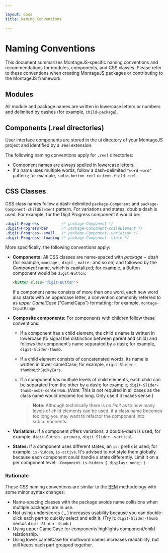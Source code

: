 ```yaml
---

layout: docs
title: Naming Conventions

---
```


# Naming Conventions

This document summarizes MontageJS-specific naming conventions and recommendations for modules, components, and CSS classes. Please refer to these conventions when creating MontageJS packages or contributing to the MontageJS framework.


## Modules

All module and package names are written in lowercase letters or numbers and delimited by dashes (for example, `child-package`).

## Components (.reel directories)
User interface components are stored in the ui directory of your MontageJS project and identified by a .reel extension. 

The following naming conventions apply for `.reel` directories:

* Component names are always spelled in lowercase letters.
* If a name uses multiple words, follow a dash-delimited `"word-word"` pattern; for example, `radio-button.reel` or `text-field.reel`.


## CSS Classes

CSS class names follow a dash-delimited `package-Component` and `package-Component-childElement` pattern. For variations and states, double dash is used. For example, for the Digit Progress component it would be:

```css
.digit-Progress          /* package-Component */
.digit-Progress-bar      /* package-Component-childElement */
.digit-Progress--small   /* package-Component--variation */
.digit-Progress--loading /* package-Component--state */
```

More specifically, the following conventions apply:

* **Components:** All CSS classes are name-spaced with _package_ + _dash_ (for example, `montage-`, `digit-`, `matte-` and so on) and followed by the _Component_ name, which is capitalized; for example, a Button component would be `digit-Button`:

    ```html
    <button class="digit-Button">
    ```

    If a component name consists of more than one word, each new word also starts with an uppercase letter, a convention commonly referred to as _upper CamelCase_ ("CamelCaps") formatting; for example, `montage-InputRange`.
    
* **Composite components:** For components with children follow these conventions:
    * If a component has a child element, the child's name is written in lowercase (to signal the distinction between parent and child) and follows the component’s name separated by a dash; for example, `digit-Slider-thumb`.
    * If a child element consists of concatenated words, its name is written in lower camelCase; for example, `digit-Slider-thumbWithSpikyEars`.
    * If a component has multiple levels of child elements, each child can be separated from the other by a dash; for example, `digit-Slider-thumb-nobs-centerNob`. (_Note:_ This is not required in all cases as the class name would become too long. Only use if it makes sense.)

        >**Note:** Although technically there is _no limit_ as to how many levels of child elements can be used, if a class name becomes too long you may want to refactor the component into subcomponents.

* **Variations:** If a component offers variations, a double-dash is used; for example: `digit-Button--primary`, `digit-Slider--vertical`.

* **States:** If a component uses different states, an `is-` prefix is used; for example: `is-hidden`, `is-active`. It's advised to not style them globally because each component could handle a state differently. Limit it on a per component level: `.Component.is-hidden { display: none; }`.

### Rationale
These CSS naming conventions are similar to the [BEM](http://bem.info/method/) methodology with some minor syntax changes:

* Name-spacing classes with the package avoids name collisions when multiple packages are in use.
* Not using underscores ( _ ) increases usability because you can double-click each part to quickly select and edit it. (Try it: `digit-Slider-thumb` versus `digit_Slider_thumb`.)
* Using upper CamelCase for components highlights component/child relationship.
* Using lower camelCase for multiword names increases readability, but still keeps each part grouped together.
